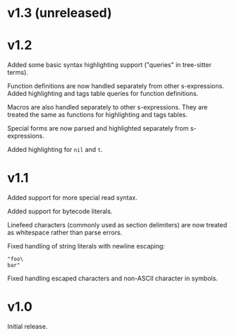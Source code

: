 # v1.3 (unreleased)

# v1.2

Added some basic syntax highlighting support ("queries" in tree-sitter
terms).

Function definitions are now handled separately from other
s-expressions. Added highlighting and tags table queries for function
definitions.

Macros are also handled separately to other s-expressions. They are
treated the same as functions for highlighting and tags tables.

Special forms are now parsed and highlighted separately from
s-expressions.

Added highlighting for `nil` and `t`.

# v1.1

Added support for more special read syntax.

Added support for bytecode literals.

Linefeed characters (commonly used as section delimiters) are now treated
as whitespace rather than parse errors.

Fixed handling of string literals with newline escaping:

```
"foo\
bar"
```

Fixed handling escaped characters and non-ASCII character in symbols.

# v1.0

Initial release.
